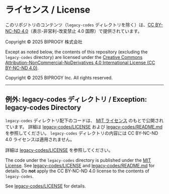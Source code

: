 # ライセンス / License

このリポジトリのコンテンツ（`legacy-codes` ディレクトリを除く）は、[CC BY-NC-ND 4.0](https://creativecommons.org/licenses/by-nc-nd/4.0/deed.ja)（表示-非営利-改変禁止 4.0 国際）で提供されています。

Copyright © 2025 BIPROGY 株式会社

Except as noted below, the contents of this repository (excluding the `legacy-codes` directory) are licensed under the [Creative Commons Attribution-NonCommercial-NoDerivatives 4.0 International License (CC BY-NC-ND 4.0)](https://creativecommons.org/licenses/by-nc-nd/4.0/).

Copyright © 2025 BIPROGY Inc. All rights reserved.

---

## 例外: legacy-codes ディレクトリ / Exception: legacy-codes Directory

`legacy-codes` ディレクトリ配下のコードは、 [MIT ライセンス](https://gist.githubusercontent.com/shinyay/56e54ee4c0e22db8211e05e70a63247e/raw/f3ac65a05ed8c8ea70b653875ccac0c6dbc10ba1/LICENSE) のもとで公開されています。
詳細は [legacy-codes/LICENSE](/legacy-codes/LICENSE) および [legacy-codes/README.md](/legacy-codes/README.md) を参照してください。
`legacy-codes` ディレクトリの内容には CC BY-NC-ND 4.0 ライセンスは適用されません。

詳細は [legacy-codes/LICENSE](/legacy-codes/LICENSE) を参照してください。

The code under the `legacy-codes` directory is published under the [MIT License](https://gist.githubusercontent.com/shinyay/56e54ee4c0e22db8211e05e70a63247e/raw/f3ac65a05ed8c8ea70b653875ccac0c6dbc10ba1/LICENSE).
See [legacy-codes/LICENSE](/legacy-codes/LICENSE) and [legacy-codes/README.md](/legacy-codes/README.md) for details.
Do **not** apply the CC BY-NC-ND 4.0 license to the contents of `legacy-codes`.

See [legacy-codes/LICENSE](/legacy-codes/LICENSE) for details.
